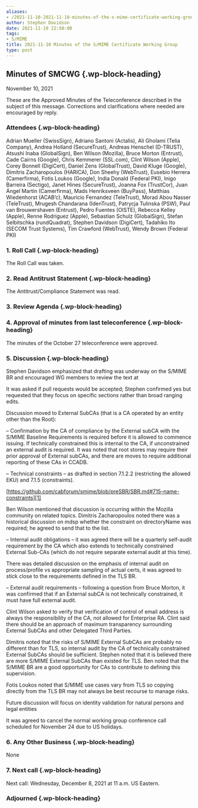 ```yaml
---
aliases:
- /2021-11-10-2021-11-10-minutes-of-the-s-mime-certificate-working-group/
author: Stephen Davidson
date: 2021-11-10 22:50:00
tags:
- S/MIME
title: 2021-11-10 Minutes of the S/MIME Certificate Working Group
type: post
---
```


## Minutes of SMCWG {.wp-block-heading}

November 10, 2021

These are the Approved Minutes of the Teleconference described in the subject of this message. Corrections and clarifications where needed are encouraged by reply.

### Attendees {.wp-block-heading}

Adrian Mueller (SwissSign), Adriano Santoni (Actalis), Ali Gholami (Telia Company), Andrea Holland (SecureTrust), Andreas Henschel (D-TRUST), Atsushi Inaba (GlobalSign), Ben Wilson (Mozilla), Bruce Morton (Entrust), Cade Cairns (Google), Chris Kemmerer (SSL.com), Clint Wilson (Apple), Corey Bonnell (DigiCert), Daniel Zens (GlobalTrust), David Kluge (Google), Dimitris Zacharopoulos (HARICA), Don Sheehy (WebTrust), Eusebio Herrera (Camerfirma), Fotis Loukos (Google), India Donald (Federal PKI), Inigo Barreira (Sectigo), Janet Hines (SecureTrust), Joanna Fox (TrustCor), Juan Ángel Martin (Camerfirma), Mads Henriksveen (BuyPass), Matthias Wiedenhorst (ACAB’c), Mauricio Fernandez (TeleTrust), Morad Abou Nasser (TeleTrust), Mrugesh Chandarana (IdenTrust), Patrycja Tulinska (PSW), Paul van Brouwershaven (Entrust), Pedro Fuentes (OISTE), Rebecca Kelley (Apple), Renne Rodriguez (Apple), Sebastian Schulz (GlobalSign), Stefan Selbitschka (rundQuadrat), Stephen Davidson (DigiCert), Tadahiko Ito (SECOM Trust Systems), Tim Crawford (WebTrust), Wendy Brown (Federal PKI)

### 1. Roll Call {.wp-block-heading}

The Roll Call was taken.

### 2. Read Antitrust Statement {.wp-block-heading}

The Antitrust/Compliance Statement was read.

### 3. Review Agenda {.wp-block-heading}

### 4. Approval of minutes from last teleconference {.wp-block-heading}

The minutes of the October 27 teleconference were approved.

### 5. Discussion {.wp-block-heading}

Stephen Davidson emphasized that drafting was underway on the S/MIME BR and encouraged WG members to review the text at

It was asked if pull requests would be accepted; Stephen confirmed yes but requested that they focus on specific sections rather than broad ranging edits.

Discussion moved to External SubCAs (that is a CA operated by an entity other than the Root):

– Confirmation by the CA of compliance by the External subCA with the S/MIME Baseline Requirements is required before it is allowed to commence issuing. If technically constrained this is internal to the CA, if unconstrained an external audit is required. It was noted that root stores may require their prior approval of External subCAs, and there are moves to require additional reporting of these CAs in CCADB.

– Technical constraints – as drafted in section 7.1.2.2 (restricting the allowed EKU) and 7.1.5 (constraints).

[https://github.com/cabforum/smime/blob/preSBR/SBR.md#715–name-constraints][1]

Ben Wilson mentioned that discussion is occurring within the Mozilla community on related topics. Dimitris Zacharopoulos noted there was a historical discussion on mdsp whether the constraint on directoryName was required; he agreed to send that to the list.

– Internal audit obligations – it was agreed there will be a quarterly self-audit requirement by the CA which also extends to technically constrained External Sub-CAs (which do not require separate external audit at this time).

There was detailed discussion on the emphasis of internal audit on process/profile vs appropriate sampling of actual certs, it was agreed to stick close to the requirements defined in the TLS BR.

– External audit requirements – following a question from Bruce Morton, it was confirmed that if an External subCA is not technically constrained, it must have full external audit.

Clint Wilson asked to verify that verification of control of email address is always the responsibility of the CA, not allowed for Enterprise RA. Clint said there should be an approach of maximum transparency surrounding External SubCAs and other Delegated Third Parties.

Dimitris noted that the risks of S/MIME External SubCAs are probably no different than for TLS, so internal audit by the CA of technically constrained External SubCAs should be sufficient. Stephen noted that it is believed there are more S/MIME External SubCAs than existed for TLS. Ben noted that the S/MIME BR are a good opportunity for CAs to contribute to defining this supervision.

Fotis Loukos noted that S/MIME use cases vary from TLS so copying directly from the TLS BR may not always be best recourse to manage risks.

Future discussion will focus on identity validation for natural persons and legal entities

It was agreed to cancel the normal working group conference call scheduled for November 24 due to US holidays.

### 6. Any Other Business {.wp-block-heading}

None

### 7. Next call {.wp-block-heading}

Next call: Wednesday, December 8, 2021 at 11 a.m. US Eastern.

### Adjourned {.wp-block-heading}

[1]: https://github.com/cabforum/smime/blob/preSBR/SBR.md#715--name-constraints